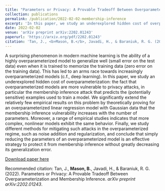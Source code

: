 ```yaml
---
title: "Parameters or Privacy: A Provable Tradeoff Between Overparameterization and Membership Inference"
collection: publications
permalink: /publication/2022-02-02-membership-inference
excerpt: 'In this paper, we study an underexplored hidden cost of overparameterization: the fact that overparameterized models are more vulnerable to privacy attacks, in particular the membership inference attack that predicts the (potentially sensitive) examples used to train a model. '
date: 2022-02-02
venue: 'arXiv preprint arXiv:2202.01243'
paperurl: 'https://arxiv.org/pdf/2202.01243'
citation: 'Tan, J., <b>Mason, B.</b>, Javadi, H., & Baraniuk, R. G. (2022). Parameters or Privacy: A Provable Tradeoff Between Overparameterization and Membership Inference. <i>arXiv preprint arXiv:2202.01243</i>.'
---
```


A surprising phenomenon in modern machine learning is the ability of a highly overparameterized model to generalize well (small error on the test data) even when it is trained to memorize the training data (zero error on the training data). This has led to an arms race towards increasingly overparameterized models (c.f., deep learning). In this paper, we study an underexplored hidden cost of overparameterization: the fact that overparameterized models are more vulnerable to privacy attacks, in particular the membership inference attack that predicts the (potentially sensitive) examples used to train a model. We significantly extend the relatively few empirical results on this problem by theoretically proving for an overparameterized linear regression model with Gaussian data that the membership inference vulnerability increases with the number of parameters. Moreover, a range of empirical studies indicates that more complex, nonlinear models exhibit the same behavior. Finally, we study different methods for mitigating such attacks in the overparameterized regime, such as noise addition and regularization, and conclude that simply reducing the parameters of an overparameterized model is an effective strategy to protect it from membership inference without greatly decreasing its generalization error.

[Download paper here](https://arxiv.org/pdf/2202.01243)

Recommended citation: Tan, J., <b>Mason, B.</b>, Javadi, H., & Baraniuk, R. G. (2022). Parameters or Privacy: A Provable Tradeoff Between Overparameterization and Membership Inference. <i>arXiv preprint arXiv:2202.01243</i>.